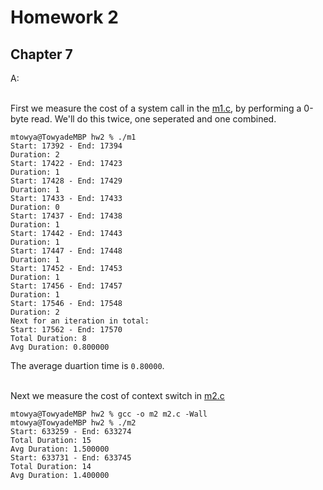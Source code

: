 # Homework 2

## Chapter 7

A: 

<br />First we measure the cost of a system call in the [m1.c](./m1.c), by performing a 0-byte read. We'll do this twice, one seperated and one combined.

```
mtowya@TowyadeMBP hw2 % ./m1
Start: 17392 - End: 17394
Duration: 2
Start: 17422 - End: 17423
Duration: 1
Start: 17428 - End: 17429
Duration: 1
Start: 17433 - End: 17433
Duration: 0
Start: 17437 - End: 17438
Duration: 1
Start: 17442 - End: 17443
Duration: 1
Start: 17447 - End: 17448
Duration: 1
Start: 17452 - End: 17453
Duration: 1
Start: 17456 - End: 17457
Duration: 1
Start: 17546 - End: 17548
Duration: 2
Next for an iteration in total:
Start: 17562 - End: 17570
Total Duration: 8
Avg Duration: 0.800000
```

The average duartion time is `0.80000`. <br/><br/>

Next we measure the cost of context switch in [m2.c](./m2.c)

```
mtowya@TowyadeMBP hw2 % gcc -o m2 m2.c -Wall
mtowya@TowyadeMBP hw2 % ./m2
Start: 633259 - End: 633274
Total Duration: 15
Avg Duration: 1.500000
Start: 633731 - End: 633745
Total Duration: 14
Avg Duration: 1.400000
```